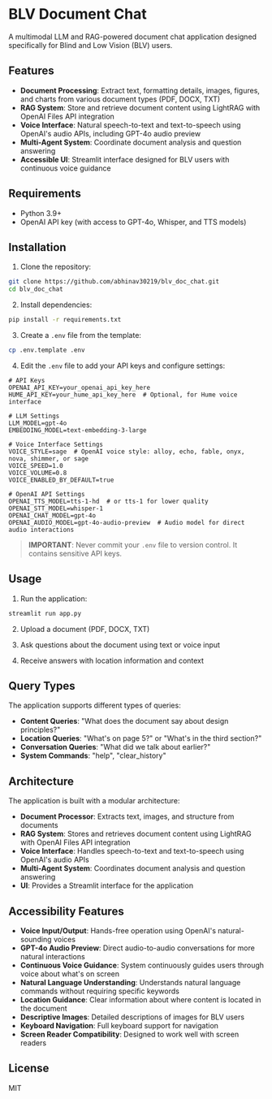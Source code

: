 # BLV Document Chat

A multimodal LLM and RAG-powered document chat application designed specifically for Blind and Low Vision (BLV) users.

## Features

- **Document Processing**: Extract text, formatting details, images, figures, and charts from various document types (PDF, DOCX, TXT)
- **RAG System**: Store and retrieve document content using LightRAG with OpenAI Files API integration
- **Voice Interface**: Natural speech-to-text and text-to-speech using OpenAI's audio APIs, including GPT-4o audio preview
- **Multi-Agent System**: Coordinate document analysis and question answering
- **Accessible UI**: Streamlit interface designed for BLV users with continuous voice guidance

## Requirements

- Python 3.9+
- OpenAI API key (with access to GPT-4o, Whisper, and TTS models)

## Installation

1. Clone the repository:
```bash
git clone https://github.com/abhinav30219/blv_doc_chat.git
cd blv_doc_chat
```

2. Install dependencies:
```bash
pip install -r requirements.txt
```

3. Create a `.env` file from the template:
```bash
cp .env.template .env
```

4. Edit the `.env` file to add your API keys and configure settings:
```
# API Keys
OPENAI_API_KEY=your_openai_api_key_here
HUME_API_KEY=your_hume_api_key_here  # Optional, for Hume voice interface

# LLM Settings
LLM_MODEL=gpt-4o
EMBEDDING_MODEL=text-embedding-3-large

# Voice Interface Settings
VOICE_STYLE=sage  # OpenAI voice style: alloy, echo, fable, onyx, nova, shimmer, or sage
VOICE_SPEED=1.0
VOICE_VOLUME=0.8
VOICE_ENABLED_BY_DEFAULT=true

# OpenAI API Settings
OPENAI_TTS_MODEL=tts-1-hd  # or tts-1 for lower quality
OPENAI_STT_MODEL=whisper-1
OPENAI_CHAT_MODEL=gpt-4o
OPENAI_AUDIO_MODEL=gpt-4o-audio-preview  # Audio model for direct audio interactions
```

> **IMPORTANT**: Never commit your `.env` file to version control. It contains sensitive API keys.

## Usage

1. Run the application:
```bash
streamlit run app.py
```

2. Upload a document (PDF, DOCX, TXT)

3. Ask questions about the document using text or voice input

4. Receive answers with location information and context

## Query Types

The application supports different types of queries:

- **Content Queries**: "What does the document say about design principles?"
- **Location Queries**: "What's on page 5?" or "What's in the third section?"
- **Conversation Queries**: "What did we talk about earlier?"
- **System Commands**: "help", "clear_history"

## Architecture

The application is built with a modular architecture:

- **Document Processor**: Extracts text, images, and structure from documents
- **RAG System**: Stores and retrieves document content using LightRAG with OpenAI Files API integration
- **Voice Interface**: Handles speech-to-text and text-to-speech using OpenAI's audio APIs
- **Multi-Agent System**: Coordinates document analysis and question answering
- **UI**: Provides a Streamlit interface for the application

## Accessibility Features

- **Voice Input/Output**: Hands-free operation using OpenAI's natural-sounding voices
- **GPT-4o Audio Preview**: Direct audio-to-audio conversations for more natural interactions
- **Continuous Voice Guidance**: System continuously guides users through voice about what's on screen
- **Natural Language Understanding**: Understands natural language commands without requiring specific keywords
- **Location Guidance**: Clear information about where content is located in the document
- **Descriptive Images**: Detailed descriptions of images for BLV users
- **Keyboard Navigation**: Full keyboard support for navigation
- **Screen Reader Compatibility**: Designed to work well with screen readers

## License

MIT
